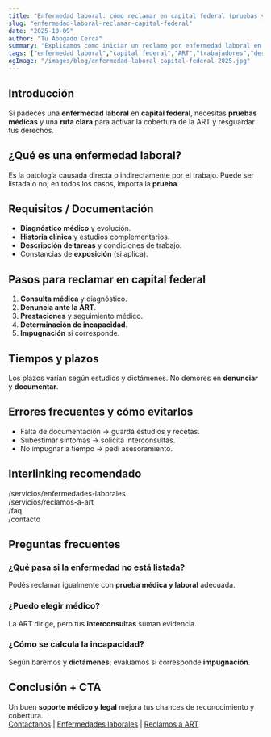 ```yaml
---
title: "Enfermedad laboral: cómo reclamar en capital federal (pruebas y plazos)"
slug: "enfermedad-laboral-reclamar-capital-federal"
date: "2025-10-09"
author: "Tu Abogado Cerca"
summary: "Explicamos cómo iniciar un reclamo por enfermedad laboral en capital federal: pruebas médicas, plazos, ART y próximos pasos."
tags: ["enfermedad laboral","capital federal","ART","trabajadores","derecho laboral"]
ogImage: "/images/blog/enfermedad-laboral-capital-federal-2025.jpg"
---
```


## Introducción
Si padecés una **enfermedad laboral** en **capital federal**, necesitas **pruebas médicas** y una **ruta clara** para activar la cobertura de la ART y resguardar tus derechos.

## ¿Qué es una enfermedad laboral?
Es la patología causada directa o indirectamente por el trabajo. Puede ser listada o no; en todos los casos, importa la **prueba**.

## Requisitos / Documentación
- **Diagnóstico médico** y evolución.  
- **Historia clínica** y estudios complementarios.  
- **Descripción de tareas** y condiciones de trabajo.  
- Constancias de **exposición** (si aplica).

## Pasos para reclamar en capital federal
1. **Consulta médica** y diagnóstico.  
2. **Denuncia ante la ART**.  
3. **Prestaciones** y seguimiento médico.  
4. **Determinación de incapacidad**.  
5. **Impugnación** si corresponde.

## Tiempos y plazos
Los plazos varían según estudios y dictámenes. No demores en **denunciar** y **documentar**.

## Errores frecuentes y cómo evitarlos
- Falta de documentación → guardá estudios y recetas.  
- Subestimar síntomas → solicitá interconsultas.  
- No impugnar a tiempo → pedí asesoramiento.

## Interlinking recomendado
/servicios/enfermedades-laborales  
/servicios/reclamos-a-art  
/faq  
/contacto

## Preguntas frecuentes
### ¿Qué pasa si la enfermedad no está listada?
Podés reclamar igualmente con **prueba médica y laboral** adecuada.

### ¿Puedo elegir médico?
La ART dirige, pero tus **interconsultas** suman evidencia.

### ¿Cómo se calcula la incapacidad?
Según baremos y **dictámenes**; evaluamos si corresponde **impugnación**.

## Conclusión + CTA
Un buen **soporte médico y legal** mejora tus chances de reconocimiento y cobertura.  
[Contactanos](/contacto) | [Enfermedades laborales](/servicios/enfermedades-laborales) | [Reclamos a ART](/servicios/reclamos-a-art)
